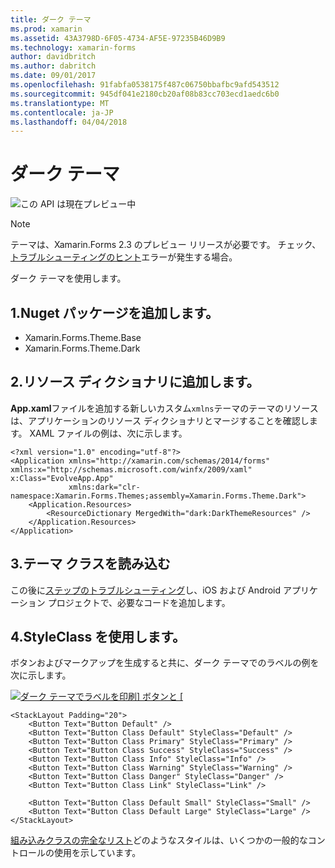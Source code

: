 ```yaml
---
title: ダーク テーマ
ms.prod: xamarin
ms.assetid: 43A3798D-6F05-4734-AF5E-97235B46D9B9
ms.technology: xamarin-forms
author: davidbritch
ms.author: dabritch
ms.date: 09/01/2017
ms.openlocfilehash: 91fabfa0538175f487c06750bbafbc9afd543512
ms.sourcegitcommit: 945df041e2180cb20af08b83cc703ecd1aedc6b0
ms.translationtype: MT
ms.contentlocale: ja-JP
ms.lasthandoff: 04/04/2018
---
```

# <a name="dark-theme"></a>ダーク テーマ

![](~/media/shared/preview.png "この API は現在プレビュー中")

> [!NOTE]
> テーマは、Xamarin.Forms 2.3 のプレビュー リリースが必要です。 チェック、[トラブルシューティングのヒント](~/xamarin-forms/user-interface/themes/index.md)エラーが発生する場合。

ダーク テーマを使用します。

## <a name="1-add-nuget-packages"></a>1.Nuget パッケージを追加します。

* Xamarin.Forms.Theme.Base
* Xamarin.Forms.Theme.Dark

## <a name="2-add-to-the-resource-dictionary"></a>2.リソース ディクショナリに追加します。

**App.xaml**ファイルを追加する新しいカスタム`xmlns`テーマのテーマのリソースは、アプリケーションのリソース ディクショナリとマージすることを確認します。
XAML ファイルの例は、次に示します。

```xaml
<?xml version="1.0" encoding="utf-8"?>
<Application xmlns="http://xamarin.com/schemas/2014/forms" xmlns:x="http://schemas.microsoft.com/winfx/2009/xaml" x:Class="EvolveApp.App"
             xmlns:dark="clr-namespace:Xamarin.Forms.Themes;assembly=Xamarin.Forms.Theme.Dark">
    <Application.Resources>
        <ResourceDictionary MergedWith="dark:DarkThemeResources" />
    </Application.Resources>
</Application>
```

## <a name="3-load-theme-classes"></a>3.テーマ クラスを読み込む

この後に[ステップのトラブルシューティング](~/xamarin-forms/user-interface/themes/index.md)し、iOS および Android アプリケーション プロジェクトで、必要なコードを追加します。

## <a name="4-use-styleclass"></a>4.StyleClass を使用します。

ボタンおよびマークアップを生成すると共に、ダーク テーマでのラベルの例を次に示します。

[![](dark-images/dark-theme-sml.png "ダーク テーマでラベルを印刷] ボタンと [")](dark-images/dark-theme.png#lightbox "] ボタンし、[ダーク テーマでのラベル")

```xaml
<StackLayout Padding="20">
    <Button Text="Button Default" />
    <Button Text="Button Class Default" StyleClass="Default" />
    <Button Text="Button Class Primary" StyleClass="Primary" />
    <Button Text="Button Class Success" StyleClass="Success" />
    <Button Text="Button Class Info" StyleClass="Info" />
    <Button Text="Button Class Warning" StyleClass="Warning" />
    <Button Text="Button Class Danger" StyleClass="Danger" />
    <Button Text="Button Class Link" StyleClass="Link" />

    <Button Text="Button Class Default Small" StyleClass="Small" />
    <Button Text="Button Class Default Large" StyleClass="Large" />
</StackLayout>
```

[組み込みクラスの完全なリスト](~/xamarin-forms/user-interface/themes/index.md)どのようなスタイルは、いくつかの一般的なコントロールの使用を示しています。

